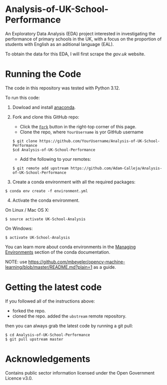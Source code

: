 # Analysis-of-UK-School-Performance

An Exploratory Data Analysis (EDA) project interested in investigating the performance of primary schools in the UK, with a focus on the proportion of students with English as an aditional language (EAL).

To obtain the data for this EDA, I will first scrape the *gov.uk* website.

# Running the Code

The code in this repository was tested with Python 3.12. 

To run this code: 

1. Dowload and install [anaconda](https://www.anaconda.com/download).

2. Fork and clone this GitHub repo:
    - Click the [`Fork`](https://github.com/Adam-Calleja/Analysis-of-UK-School-Performance#fork-destination-box) button in the right-top corner of this page. 
    - Clone the repo, where `YourUsername` is yor GitHub username
    
    ```
    $ git clone https://github.com/YourUsername/Analysis-of-UK-School-Performance
    $cd Analysis-of-UK-School-Performance
    ```

    - Add the following to your remotes:

    ```
    $ git remote add upstream https://github.com/Adam-Calleja/Analysis-of-UK-School-Performance
    ```

3. Create a conda environment with all the required packages:

```
$ conda env create -f environment.yml
```

4. Activate the conda environment.

On Linux / Mac OS X:

```
$ source activate UK-School-Analysis
```

On Windows: 

```
$ activate UK-School-Analysis
```

You can learn more about conda environments in the [Managing Environments](https://conda.io/projects/conda/en/latest/user-guide/tasks/manage-environments.html#activating-an-environment) section of the conda documentation. 

NOTE: use https://github.com/mbeyeler/opencv-machine-learning/blob/master/README.md?plain=1 as a guide.

# Getting the latest code

If you followed all of the instructions above:

- forked the repo.
- cloned the repo.
added the `ubstream` remote repository.

then you can always grab the latest code by running a git pull:

```
$ cd Analysis-of-UK-School-Performance
$ git pull upstream master
```

# Acknowledgements

Contains public sector information licensed under the Open Government Licence v3.0.